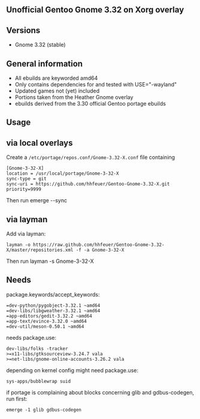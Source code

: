Unofficial Gentoo Gnome 3.32 on Xorg overlay
--------------------------------------------

Versions
--------

 - Gnome 3.32 (stable)

General information
-------------------

 - All ebuilds are keyworded amd64
 - Only contains dependencies for and tested with USE="-wayland"
 - Updated games not (yet) included
 - Portions taken from the Heather Gnome overlay
 - ebuilds derived from the 3.30 official Gentoo portage ebuilds

Usage
-----

## via local overlays

Create a `/etc/portage/repos.conf/Gnome-3.32-X.conf` file containing

```
[Gnome-3-32-X]
location = /usr/local/portage/Gnome-3-32-X
sync-type = git
sync-uri = https://github.com/hhfeuer/Gentoo-Gnome-3.32-X.git
priority=9999
```

Then run emerge --sync

## via layman

Add via layman:

	layman -o https://raw.github.com/hhfeuer/Gentoo-Gnome-3.32-X/master/repositories.xml -f -a Gnome-3-32-X

Then run layman -s Gnome-3-32-X


Needs
-----
package.keywords/accept_keywords:

	=dev-python/pygobject-3.32.1 ~amd64
	=dev-libs/libgweather-3.32.1 ~amd64
	=app-editors/gedit-3.32.2 ~amd64
	=app-text/evince-3.32.0 ~amd64
	=dev-util/meson-0.50.1 ~amd64

needs package.use:

	dev-libs/folks -tracker
	>=x11-libs/gtksourceview-3.24.7 vala
	>=net-libs/gnome-online-accounts-3.26.2 vala

depending on kernel config might need package.use:

	sys-apps/bubblewrap suid

if portage is complaining about blocks concerning glib and gdbus-codegen, run first:

	emerge -1 glib gdbus-codegen



